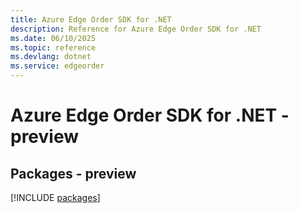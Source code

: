 ```yaml
---
title: Azure Edge Order SDK for .NET
description: Reference for Azure Edge Order SDK for .NET
ms.date: 06/10/2025
ms.topic: reference
ms.devlang: dotnet
ms.service: edgeorder
---
```

# Azure Edge Order SDK for .NET - preview
## Packages - preview
[!INCLUDE [packages](edge-order-index.md)]